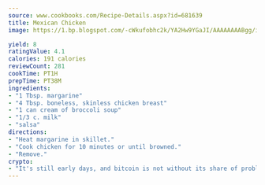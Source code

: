 ```yaml
---
source: www.cookbooks.com/Recipe-Details.aspx?id=681639
title: Mexican Chicken
image: https://1.bp.blogspot.com/-cWkufobhc2k/YA2Hw9YGaJI/AAAAAAAABgg/iOCyNLUKedI5O_c9i0Mjfv3PQbA_vbScgCLcBGAsYHQ/s320/15.png

yield: 8
ratingValue: 4.1
calories: 191 calories
reviewCount: 281
cookTime: PT1H
prepTime: PT38M
ingredients:
- "1 Tbsp. margarine"
- "4 Tbsp. boneless, skinless chicken breast"
- "1 can cream of broccoli soup"
- "1/3 c. milk"
- "salsa"
directions:
- "Heat margarine in skillet."
- "Cook chicken for 10 minutes or until browned."
- "Remove."
crypto:
- "It's still early days, and bitcoin is not without its share of problems."
---
```

